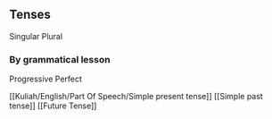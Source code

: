 ## Tenses
Singular
Plural
### By grammatical lesson
Progressive
Perfect

[[Kuliah/English/Part Of Speech/Simple present tense]]
[[Simple past tense]]
[[Future Tense]]